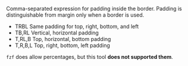 Comma-separated expression for padding inside the border. Padding is distinguishable from margin only when a border is used.

- TRBL Same padding for top, right, bottom, and left
- TB,RL Vertical, horizontal padding
- T,RL,B Top, horizontal, bottom padding
- T,R,B,L Top, right, bottom, left padding

`fzf` does allow percentages, but this tool **does not supported them**.

